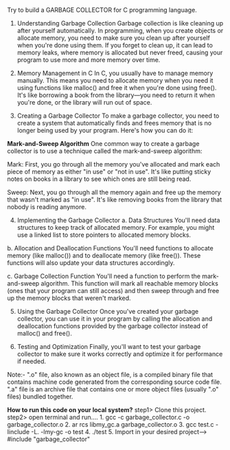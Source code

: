 Try to build a GARBAGE COLLECTOR for C programming language.

1. Understanding Garbage Collection
Garbage collection is like cleaning up after yourself automatically. In programming, when you create objects or allocate memory, you need to make sure you clean up after yourself when you're done using them. If you forget to clean up, it can lead to memory leaks, where memory is allocated but never freed, causing your program to use more and more memory over time.


2. Memory Management in C
In C, you usually have to manage memory manually. This means you need to allocate memory when you need it using functions like malloc() and free it when you're done using free(). It's like borrowing a book from the library—you need to return it when you're done, or the library will run out of space.


3. Creating a Garbage Collector
To make a garbage collector, you need to create a system that automatically finds and frees memory that is no longer being used by your program. Here's how you can do it:

**Mark-and-Sweep Algorithm**
One common way to create a garbage collector is to use a technique called the mark-and-sweep algorithm:

Mark: First, you go through all the memory you've allocated and mark each piece of memory as either "in use" or "not in use". It's like putting sticky notes on books in a library to see which ones are still being read.

Sweep: Next, you go through all the memory again and free up the memory that wasn't marked as "in use". It's like removing books from the library that nobody is reading anymore.


4. Implementing the Garbage Collector
a. Data Structures
You'll need data structures to keep track of allocated memory. For example, you might use a linked list to store pointers to allocated memory blocks.

b. Allocation and Deallocation Functions
You'll need functions to allocate memory (like malloc()) and to deallocate memory (like free()). These functions will also update your data structures accordingly.

c. Garbage Collection Function
You'll need a function to perform the mark-and-sweep algorithm. This function will mark all reachable memory blocks (ones that your program can still access) and then sweep through and free up the memory blocks that weren't marked.

5. Using the Garbage Collector
   Once you've created your garbage collector, you can use it in your program by calling the allocation and deallocation functions provided by the garbage collector instead of malloc() and free().


6. Testing and Optimization
Finally, you'll want to test your garbage collector to make sure it works correctly and optimize it for performance if needed.



Note:- ".o" file, also known as an object file, is a compiled binary file that contains machine code generated from the corresponding source code file.
        ".a" file is an archive file that contains one or more object files (usually ".o" files) bundled together. 

**How to run this code on your local system?**
step1> Clone this project.
step2> open terminal and run....
        1. gcc -c garbage_collector.c -o garbage_collector.o
        2. ar rcs libmy_gc.a garbage_collector.o
        3. gcc test.c -Iinclude -L. -lmy-gc -o test
        4. ./test
        5. Import in your desired project--> #include "garbage_collector"



